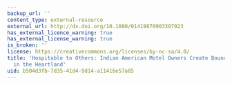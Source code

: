 ```yaml
---
backup_url: ''
content_type: external-resource
external_url: http://dx.doi.org/10.1080/01419870903307923
has_external_licence_warning: true
has_external_license_warning: true
is_broken: ''
license: https://creativecommons.org/licenses/by-nc-sa/4.0/
title: 'Hospitable to Others: Indian American Motel Owners Create Boundaries and Belonging
  in the Heartland'
uid: b504d3fb-7d35-41d4-9d14-a11416e57a85
---
```

